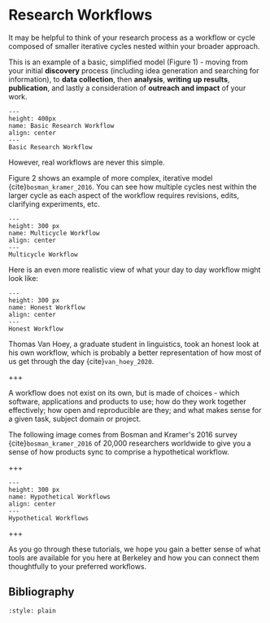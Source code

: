 # Research Workflows

It may be helpful to think of your research process as a workflow or cycle composed of smaller iterative cycles nested within your broader approach.

This is an example of a basic, simplified model (Figure 1) - moving from your initial **discovery** process (including idea generation and searching for information), to **data collection**, then **analysis**, **writing up results**, **publication**, and lastly a consideration of **outreach and impact** of your work.

```{figure} ./images/Research_Workflow_Cycles.png
---
height: 400px
name: Basic Research Workflow
align: center
---
Basic Research Workflow
```

However, real workflows are never this simple.

Figure 2 shows an example of more complex, iterative model {cite}`bosman_kramer_2016`. You can see how multiple cycles nest within the larger cycle as each aspect of the workflow requires revisions, edits, clarifying experiments, etc.


```{figure} ./images/multicycle_workflow.png
---
height: 300 px
name: Multicycle Workflow
align: center
---
Multicycle Workflow
```

Here is an even more realistic view of what your day to day workflow might look like: 


```{figure} ./images/honest_workflow.png
---
height: 300 px
name: Honest Workflow
align: center
---
Honest Workflow
```

Thomas Van Hoey, a graduate student in linguistics, took an honest look at his own workflow, which is probably a better representation of how most of us get through the day {cite}`van_hoey_2020`.

+++

A workflow does not exist on its own, but is made of choices - which software, applications and products to use; how do they work together effectively; how open and reproducible are they; and what makes sense for a given task, subject domain or project. 

The following image comes from Bosman and Kramer's 2016 survey {cite}`bosman_kramer_2016` of 20,000 researchers worldwide to give you a sense of how products sync to comprise a hypothetical workflow.

+++

```{figure} ./images/hypothetical_workflows.png
---
height: 300 px
name: Hypothetical Workflows
align: center
---
Hypothetical Workflows
```

+++

As you go through these tutorials, we hope you gain a better sense of what tools are available for you here at Berkeley and how you can connect them thoughtfully to your preferred workflows. 


## Bibliography

```{bibliography} references.bib
:style: plain
```

